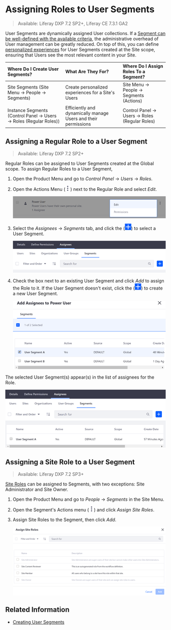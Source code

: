 # Assigning Roles to User Segments

> Available: Liferay DXP 7.2 SP2+, Liferay CE 7.3.1 GA2

User Segments are dynamically assigned User collections. If a [Segment can be well-defined with the available criteria](../../site-building/personalizing-site-experience/segmentation/creating-and-managing-user-segments.md), the administrative overhead of User management can be greatly reduced. On top of this, you can define [personalized experiences](../../site-building/personalizing-site-experience/personalizing-site-experience.md) for User Segments created at the Site scope, ensuring that Users see the most relevant content in your Site.

| Where Do I Create User Segments? | What Are They For? | Where Do I Assign Roles To a Segment? |
| :--- | :--- | :--- |
| Site Segments (Site Menu &rarr; People &rarr; Segments)                     | Create personalized experiences for a Site's Users             | Site Menu &rarr; People &rarr; Segments (Actions) |
| Instance Segments (Control Panel &rarr; Users &rarr; Roles (Regular Roles)) | Efficiently and dynamically manage Users and their permissions | Control Panel &rarr; Users &rarr; Roles (Regular Roles) |

## Assigning a Regular Role to a User Segment

> Available: Liferay DXP 7.2 SP2+

Regular Roles can be assigned to User Segments created at the Global scope. To assign Regular Roles to a User Segment,

1. Open the Product Menu and go to *Control Panel* &rarr; *Users* &rarr; *Roles*.

1. Open the Actions Menu (![Actions](../../images/icon-actions.png)) next to the Regular Role and select *Edit*.

    ![Edit a Role to assign the User Segment to it.](./assigning-roles-to-user-segments/images/01.png)

1. Select the *Assignees* &rarr; *Segments* tab, and click the (![Add Button](../../images/icon-add.png)) to select a User Segment.

    ![Go to the Segments tab under Assignees to assign the Role.](./assigning-roles-to-user-segments/images/02.png)

1. Check the box next to an existing User Segment and click *Add* to assign the Role to it. If the User Segment doesn't exist, click the (![Add Button](../../images/icon-add.png)) to create a new User Segment.

    ![Check the box next to the User Segment you want to assign the Role to.](./assigning-roles-to-user-segments/images/03.png)

The selected User Segment(s) appear(s) in the list of assignees for the Role.

![The User Segment appears under the list of Assignees for the Role.](./assigning-roles-to-user-segments/images/04.png)

## Assigning a Site Role to a User Segment

> Available: Liferay DXP 7.2 SP3+

[Site Roles](./understanding-roles-and-permissions.md) can be assigned to Segments, with two exceptions: Site Administrator and Site Owner.

1. Open the Product Menu and go to *People* &rarr; *Segments* in the Site Menu.

1. Open the Segment's Actions menu (![Actions](../../images/icon-actions.png)) and click _Assign Site Roles_.

1. Assign Site Roles to the Segment, then click _Add_.

   ![Site Roles can be assigned to Segments.](./assigning-roles-to-user-segments/images/05.png)

## Related Information

* [Creating User Segments](../../site-building/personalizing-site-experience/segmentation/creating-and-managing-user-segments.md)
